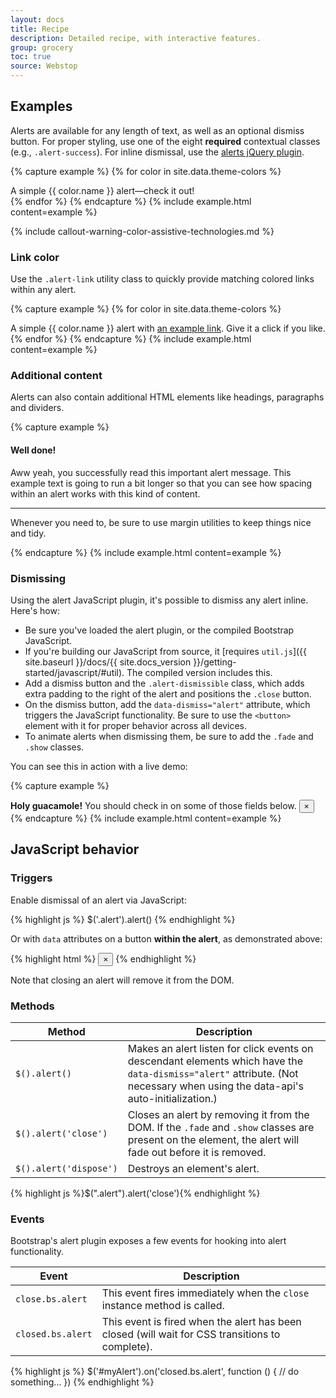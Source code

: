 ```yaml
---
layout: docs
title: Recipe
description: Detailed recipe, with interactive features.
group: grocery
toc: true
source: Webstop
---
```


## Examples

Alerts are available for any length of text, as well as an optional dismiss button. For proper styling, use one of the eight **required** contextual classes (e.g., `.alert-success`). For inline dismissal, use the [alerts jQuery plugin](#dismissing).

{% capture example %}
{% for color in site.data.theme-colors %}
<div class="alert alert-{{ color.name }}" role="alert">
  A simple {{ color.name }} alert—check it out!
</div>{% endfor %}
{% endcapture %}
{% include example.html content=example %}

{% include callout-warning-color-assistive-technologies.md %}

### Link color

Use the `.alert-link` utility class to quickly provide matching colored links within any alert.

{% capture example %}
{% for color in site.data.theme-colors %}
<div class="alert alert-{{ color.name }}" role="alert">
  A simple {{ color.name }} alert with <a href="#" class="alert-link">an example link</a>. Give it a click if you like.
</div>{% endfor %}
{% endcapture %}
{% include example.html content=example %}

### Additional content

Alerts can also contain additional HTML elements like headings, paragraphs and dividers.

{% capture example %}
<div class="alert alert-success" role="alert">
  <h4 class="alert-heading">Well done!</h4>
  <p>Aww yeah, you successfully read this important alert message. This example text is going to run a bit longer so that you can see how spacing within an alert works with this kind of content.</p>
  <hr>
  <p class="mb-0">Whenever you need to, be sure to use margin utilities to keep things nice and tidy.</p>
</div>
{% endcapture %}
{% include example.html content=example %}


### Dismissing

Using the alert JavaScript plugin, it's possible to dismiss any alert inline. Here's how:

- Be sure you've loaded the alert plugin, or the compiled Bootstrap JavaScript.
- If you're building our JavaScript from source, it [requires `util.js`]({{ site.baseurl }}/docs/{{ site.docs_version }}/getting-started/javascript/#util). The compiled version includes this.
- Add a dismiss button and the `.alert-dismissible` class, which adds extra padding to the right of the alert and positions the `.close` button.
- On the dismiss button, add the `data-dismiss="alert"` attribute, which triggers the JavaScript functionality. Be sure to use the `<button>` element with it for proper behavior across all devices.
- To animate alerts when dismissing them, be sure to add the `.fade` and `.show` classes.

You can see this in action with a live demo:

{% capture example %}
<div class="alert alert-warning alert-dismissible fade show" role="alert">
  <strong>Holy guacamole!</strong> You should check in on some of those fields below.
  <button class="close" data-dismiss="alert" aria-label="Close">
    <span aria-hidden="true">&times;</span>
  </button>
</div>
{% endcapture %}
{% include example.html content=example %}

## JavaScript behavior

### Triggers

Enable dismissal of an alert via JavaScript:

{% highlight js %}
$('.alert').alert()
{% endhighlight %}

Or with `data` attributes on a button **within the alert**, as demonstrated above:

{% highlight html %}
<button class="close" data-dismiss="alert" aria-label="Close">
  <span aria-hidden="true">&times;</span>
</button>
{% endhighlight %}

Note that closing an alert will remove it from the DOM.

### Methods

| Method | Description |
| --- | --- |
| `$().alert()` | Makes an alert listen for click events on descendant elements which have the `data-dismiss="alert"` attribute. (Not necessary when using the data-api's auto-initialization.) |
| `$().alert('close')` | Closes an alert by removing it from the DOM. If the `.fade` and `.show` classes are present on the element, the alert will fade out before it is removed. |
| `$().alert('dispose')` | Destroys an element's alert. |

{% highlight js %}$(".alert").alert('close'){% endhighlight %}

### Events

Bootstrap's alert plugin exposes a few events for hooking into alert functionality.

| Event | Description |
| --- | --- |
| `close.bs.alert` | This event fires immediately when the <code>close</code> instance method is called. |
| `closed.bs.alert` | This event is fired when the alert has been closed (will wait for CSS transitions to complete). |

{% highlight js %}
$('#myAlert').on('closed.bs.alert', function () {
  // do something…
})
{% endhighlight %}
